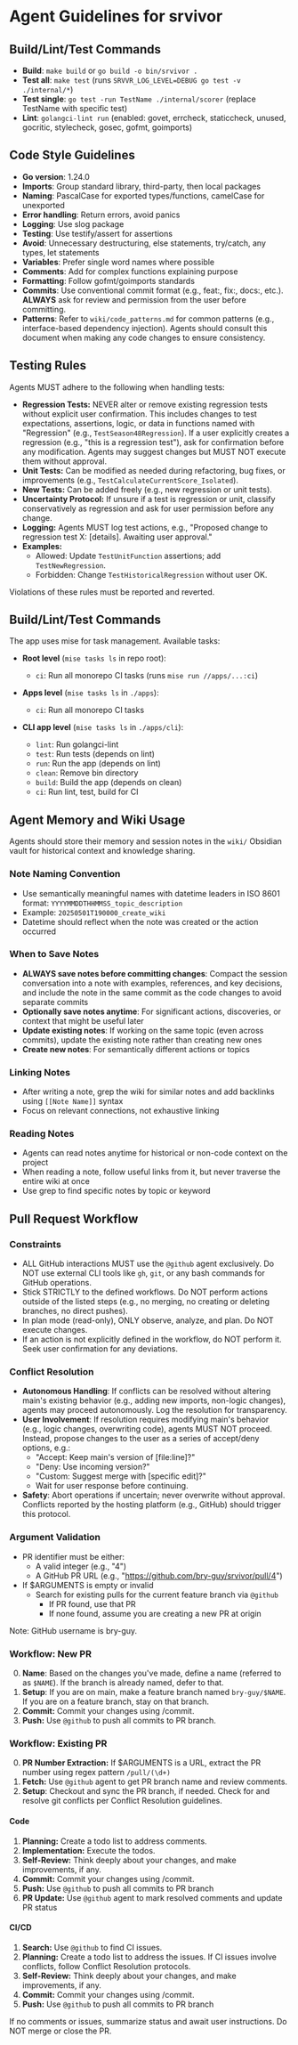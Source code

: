 # Agent Guidelines for srvivor

## Build/Lint/Test Commands
- **Build**: `make build` or `go build -o bin/srvivor .`
- **Test all**: `make test` (runs `SRVVR_LOG_LEVEL=DEBUG go test -v ./internal/*`)
- **Test single**: `go test -run TestName ./internal/scorer` (replace TestName with specific test)
- **Lint**: `golangci-lint run` (enabled: govet, errcheck, staticcheck, unused, gocritic, stylecheck, gosec, gofmt, goimports)

## Code Style Guidelines
- **Go version**: 1.24.0
- **Imports**: Group standard library, third-party, then local packages
- **Naming**: PascalCase for exported types/functions, camelCase for unexported
- **Error handling**: Return errors, avoid panics
- **Logging**: Use slog package
- **Testing**: Use testify/assert for assertions
- **Avoid**: Unnecessary destructuring, else statements, try/catch, any types, let statements
- **Variables**: Prefer single word names where possible
- **Comments**: Add for complex functions explaining purpose
- **Formatting**: Follow gofmt/goimports standards
- **Commits**: Use conventional commit format (e.g., feat:, fix:, docs:, etc.). **ALWAYS** ask for review and permission from the user before committing.
- **Patterns**: Refer to `wiki/code_patterns.md` for common patterns (e.g., interface-based dependency injection). Agents should consult this document when making any code changes to ensure consistency.

## Testing Rules
Agents MUST adhere to the following when handling tests:
- **Regression Tests:** NEVER alter or remove existing regression tests without explicit user confirmation. This includes changes to test expectations, assertions, logic, or data in functions named with "Regression" (e.g., `TestSeason48Regression`). If a user explicitly creates a regression (e.g., "this is a regression test"), ask for confirmation before any modification. Agents may suggest changes but MUST NOT execute them without approval.
- **Unit Tests:** Can be modified as needed during refactoring, bug fixes, or improvements (e.g., `TestCalculateCurrentScore_Isolated`).
- **New Tests:** Can be added freely (e.g., new regression or unit tests).
- **Uncertainty Protocol:** If unsure if a test is regression or unit, classify conservatively as regression and ask for user permission before any change.
- **Logging:** Agents MUST log test actions, e.g., "Proposed change to regression test X: [details]. Awaiting user approval."
- **Examples:**
  - Allowed: Update `TestUnitFunction` assertions; add `TestNewRegression`.
  - Forbidden: Change `TestHistoricalRegression` without user OK.

Violations of these rules must be reported and reverted.

## Build/Lint/Test Commands

The app uses mise for task management. Available tasks:

- **Root level** (`mise tasks ls` in repo root):
  - `ci`: Run all monorepo CI tasks (runs `mise run //apps/...:ci`)

- **Apps level** (`mise tasks ls` in `./apps`):
  - `ci`: Run all monorepo CI tasks

- **CLI app level** (`mise tasks ls` in `./apps/cli`):
  - `lint`: Run golangci-lint
  - `test`: Run tests (depends on lint)
  - `run`: Run the app (depends on lint)
  - `clean`: Remove bin directory
  - `build`: Build the app (depends on clean)
  - `ci`: Run lint, test, build for CI

## Agent Memory and Wiki Usage

Agents should store their memory and session notes in the `wiki/` Obsidian vault for historical context and knowledge sharing.

### Note Naming Convention
- Use semantically meaningful names with datetime leaders in ISO 8601 format: `YYYYMMDDTHHMMSS_topic_description`
- Example: `20250501T190000_create_wiki`
- Datetime should reflect when the note was created or the action occurred

### When to Save Notes
- **ALWAYS save notes before committing changes**: Compact the session conversation into a note with examples, references, and key decisions, and include the note in the same commit as the code changes to avoid separate commits
- **Optionally save notes anytime**: For significant actions, discoveries, or context that might be useful later
- **Update existing notes**: If working on the same topic (even across commits), update the existing note rather than creating new ones
- **Create new notes**: For semantically different actions or topics

### Linking Notes
- After writing a note, grep the wiki for similar notes and add backlinks using `[[Note Name]]` syntax
- Focus on relevant connections, not exhaustive linking

### Reading Notes
- Agents can read notes anytime for historical or non-code context on the project
- When reading a note, follow useful links from it, but never traverse the entire wiki at once
- Use grep to find specific notes by topic or keyword

## Pull Request Workflow

### Constraints
- ALL GitHub interactions MUST use the `@github` agent exclusively. Do NOT use external CLI tools like `gh`, `git`, or any bash commands for GitHub operations.
- Stick STRICTLY to the defined workflows. Do NOT perform actions outside of the listed steps (e.g., no merging, no creating or deleting branches, no direct pushes).
- In plan mode (read-only), ONLY observe, analyze, and plan. Do NOT execute changes.
- If an action is not explicitly defined in the workflow, do NOT perform it. Seek user confirmation for any deviations.

### Conflict Resolution
- **Autonomous Handling**: If conflicts can be resolved without altering main's existing behavior (e.g., adding new imports, non-logic changes), agents may proceed autonomously. Log the resolution for transparency.
- **User Involvement**: If resolution requires modifying main's behavior (e.g., logic changes, overwriting code), agents MUST NOT proceed. Instead, propose changes to the user as a series of accept/deny options, e.g.:
  - "Accept: Keep main's version of [file:line]?"
  - "Deny: Use incoming version?"
  - "Custom: Suggest merge with [specific edit]?"
  - Wait for user response before continuing.
- **Safety**: Abort operations if uncertain; never overwrite without approval. Conflicts reported by the hosting platform (e.g., GitHub) should trigger this protocol.

### Argument Validation

* PR identifier must be either:
  - A valid integer (e.g., "4")
  - A GitHub PR URL (e.g., "https://github.com/bry-guy/srvivor/pull/4")
* If $ARGUMENTS is empty or invalid
  - Search for existing pulls for the current feature branch via `@github`
    - If PR found, use that PR
    - If none found, assume you are creating a new PR at origin

Note: GitHub username is bry-guy.

### Workflow: New PR

0. **Name**: Based on the changes you've made, define a name (referred to as `$NAME`). If the branch is already named, defer to that.
1. **Setup**: If you are on main, make a feature branch named `bry-guy/$NAME`. If you are on a feature branch, stay on that branch.
2. **Commit:** Commit your changes using /commit.
3. **Push:** Use `@github` to push all commits to PR branch.

### Workflow: Existing PR

0. **PR Number Extraction:** If $ARGUMENTS is a URL, extract the PR number using regex pattern `/pull/(\d+)`
1. **Fetch:** Use `@github` agent to get PR branch name and review comments. 
2. **Setup**: Checkout and sync the PR branch, if needed. Check for and resolve git conflicts per Conflict Resolution guidelines. 

#### Code 

1. **Planning:** Create a todo list to address comments.
2. **Implementation:** Execute the todos.
3. **Self-Review:** Think deeply about your changes, and make improvements, if any.
4. **Commit:** Commit your changes using /commit.
5. **Push:** Use `@github` to push all commits to PR branch
6. **PR Update:** Use `@github` agent to mark resolved comments and update PR status

#### CI/CD

1. **Search:** Use `@github` to find CI issues.
2. **Planning:** Create a todo list to address the issues. If CI issues involve conflicts, follow Conflict Resolution protocols.
3. **Self-Review:** Think deeply about your changes, and make improvements, if any.
4. **Commit:** Commit your changes using /commit.
5. **Push:** Use `@github` to push all commits to PR branch

If no comments or issues, summarize status and await user instructions. Do NOT merge or close the PR.
